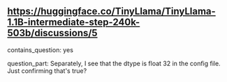 ## https://huggingface.co/TinyLlama/TinyLlama-1.1B-intermediate-step-240k-503b/discussions/5

contains_question: yes

question_part: Separately, I see that the dtype is float 32 in the config file. Just confirming that's true?